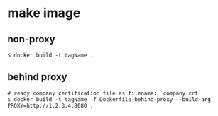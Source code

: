 # make image

## non-proxy
```
$ docker build -t tagName .
```

## behind proxy
```
# ready company certification file as filename: `company.crt`
$ docker build -t tagName -f Dockerfile-behind-proxy --build-arg PROXY=http://1.2.3.4:8080 .
```
